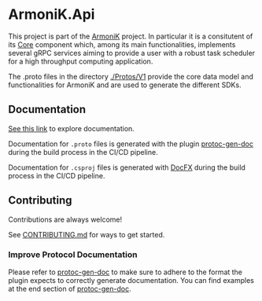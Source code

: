 # ArmoniK.Api

This project is part of the [ArmoniK](https://github.com/aneoconsulting/ArmoniK) project.
In particular it is a consitutent of its [Core](https://github.com/aneoconsulting/ArmoniK.Core)
component which, among its main functionalities, implements several gRPC services aiming to
provide a user with a robust task scheduler for a high throughput computing application.

The .proto files in the directory [./Protos/V1](https://github.com/aneoconsulting/ArmoniK.Api/tree/main/Protos/V1) 
provide the core data model and functionalities for ArmoniK and are used to generate the different SDKs.

## Documentation

[See this link](https://aneoconsulting.github.io/ArmoniK.Api/api/index.html) to explore documentation.

Documentation for `.proto` files is generated with the plugin [protoc-gen-doc](https://github.com/pseudomuto/protoc-gen-doc) during the build process in the CI/CD pipeline.

Documentation for `.csproj` files is generated with [DocFX](https://dotnet.github.io/docfx/) during the build process in the CI/CD pipeline.

## Contributing

Contributions are always welcome!

See [CONTRIBUTING.md](https://github.com/aneoconsulting/ArmoniK.Api/blob/main/CONTRIBUTING.md) for ways to get started.

### Improve Protocol Documentation

Please refer to [protoc-gen-doc](https://github.com/pseudomuto/protoc-gen-doc) to make sure to adhere to
the format the plugin expects to correctly generate documentation. You can find examples at the end section of [protoc-gen-doc](https://github.com/pseudomuto/protoc-gen-doc#output-example).
